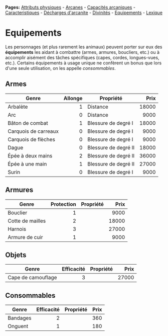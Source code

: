 **Pages:**
[Attributs physiques](../book/attributs.md) -
[Arcanes](../book/arcanes.md) -
[Capacités arcaniques](../book/capacités.md) -
[Caracteristiques](../book/caractéristiques.md) -
[Décharges d'arcanite](../book/décharges.md) -
[Divinités](../book/divinités.md) -
[Equipements](../book/équipements.md) -
[Lexique](../book/lexique.md)
# Equipements

Les personnages (et plus rarement les animaux) peuvent porter sur eux des **équipements** les aidant à combattre (armes, armures, boucliers, etc.) ou à accomplir aisément des tâches spécifiques (capes, cordes, longues-vues, etc.). Certains équipements à usage unique ne confèrent un bonus que lors d&#039;une seule utilisation, on les appelle _consommables_.

## Armes

|Genre|Allonge|Propriété|Prix|
|---|---:|---|---:|
Arbalète|1|Distance|18000
Arc|0|Distance|9000
Bâton de combat|1|Blessure de degré I|18000
Carquois de carreaux|0|Blessure de degré I|9000
Carquois de flèches|0|Blessure de degré I|9000
Dague|0|Blessure de degré II|18000
Épée à deux mains|2|Blessure de degré II|36000
Épée à une main|1|Blessure de degré II|27000
Surin|0|Blessure de degré I|9000

## Armures

|Genre|Protection|Propriété|Prix|
|---|---:|---|---:|
Bouclier|1| |9000
Cotte de mailles|2| |18000
Harnois|3| |27000
Armure de cuir|1| |9000

## Objets

|Genre|Efficacité|Propriété|Prix|
|---|---:|---|---:|
Cape de camouflage|3| |27000

## Consommables

|Genre|Efficacité|Propriété|Prix|
|---|---:|---|---:|
Bandages|2| |360
Onguent|1| |180

